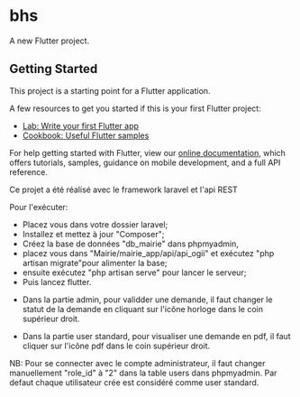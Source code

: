 # bhs

A new Flutter project.

## Getting Started

This project is a starting point for a Flutter application.

A few resources to get you started if this is your first Flutter project:

- [Lab: Write your first Flutter app](https://flutter.dev/docs/get-started/codelab)
- [Cookbook: Useful Flutter samples](https://flutter.dev/docs/cookbook)

For help getting started with Flutter, view our
[online documentation](https://flutter.dev/docs), which offers tutorials,
samples, guidance on mobile development, and a full API reference.


Ce projet a été réalisé avec le framework laravel et l'api REST

Pour l'exécuter:
- Placez vous dans votre dossier laravel;
- Installez et mettez à jour "Composer";
- Créez la base de données "db_mairie" dans phpmyadmin,
- placez vous dans "Mairie/mairie_app/api/api_ogii" et exécutez "php artisan migrate"pour alimenter la base;
- ensuite exécutez "php artisan serve" pour lancer le serveur;
- Puis lancez flutter.

* Dans la partie admin, pour validder une demande, il faut changer le statut de la demande en cliquant sur l'icône horloge dans le coin supérieur droit.

* Dans la partie user standard, pour visualiser une demande en pdf, il faut cliquer sur l'icône pdf dans le coin supérieur droit.


NB: Pour se connecter avec le compte administrateur, il faut changer manuellement "role_id" à "2" dans la table users dans phpmyadmin. Par defaut chaque utilisateur crée est considéré comme user standard.
